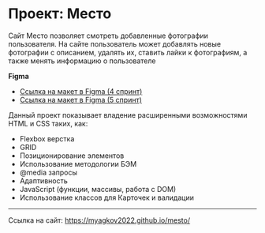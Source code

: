 # Проект: Место
Сайт Место позволяет смотреть добавленные фотографии пользователя. На сайте пользователь может добавлять новые фотографии с описанием, удалять их, ставить лайки к фотографиям, а также менять информацию о пользователе 

**Figma**

* [Ссылка на макет в Figma (4 спринт)](https://www.figma.com/file/2cn9N9jSkmxD84oJik7xL7/JavaScript.-Sprint-4?node-id=0%3A1)
* [Ссылка на макет в Figma (5 спринт)](https://www.figma.com/file/4raYZiFDRURf5kHmYOupPd/JavaScript.-Sprint-5-(Copy)?node-id=50160%3A110&t=29P5bt3DYM8ucBY7-0)


Данный проект показывает владение расширенными возможностями HTML и CSS таких, как:
* Flexbox верстка
* GRID
* Позиционирование элементов
* Использование методологии БЭМ
* @media запросы
* Адаптивность 
* JavaScript (функции, массивы, работа с DOM)
* Использование классов для Карточек и валидации

***
Ссылка на сайт: https://myagkov2022.github.io/mesto/


